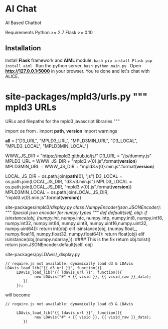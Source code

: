 # AI Chat
AI Based Chatbot

Requirements
Python >= 2.7
Flask >= 0.10

## Installation
Install **Flask** framework and **AIML** module.
    ```bash
    pip install Flask
    pip install aiml
    ```
Run the python server.
    ```bash
    python main.py
    ```
Open **http://127.0.0.1:5000** in your browser.
You're done and let's chat with ALICE.





site-packages/mpld3/urls.py
"""
mpld3 URLs
==========
URLs and filepaths for the mpld3 javascript libraries
"""

import os
from . import __path__, __version__
import warnings

__all__ = ["D3_URL", "MPLD3_URL", "MPLD3MIN_URL",
           "D3_LOCAL", "MPLD3_LOCAL", "MPLD3MIN_LOCAL"]

WWW_JS_DIR = "https://mpld3.github.io/js/"
D3_URL =  "/js/dummy.js"
MPLD3_URL = WWW_JS_DIR + "mpld3.v{0}.js".format(__version__)
MPLD3MIN_URL = WWW_JS_DIR + "mpld3.v{0}.min.js".format(__version__)

LOCAL_JS_DIR = os.path.join(__path__[0], "js")
D3_LOCAL = os.path.join(LOCAL_JS_DIR, "d3.v3.min.js")
MPLD3_LOCAL = os.path.join(LOCAL_JS_DIR,
                           "mpld3.v{0}.js".format(__version__))
MPLD3MIN_LOCAL = os.path.join(LOCAL_JS_DIR,
                              "mpld3.v{0}.min.js".format(__version__))




site-packages/mpld3/_display.py
class NumpyEncoder(json.JSONEncoder):
    """ Special json encoder for numpy types """
    def default(self, obj):
        if isinstance(obj, (numpy.int_, numpy.intc, numpy.intp, numpy.int8,
            numpy.int16, numpy.int32, numpy.int64, numpy.uint8,
            numpy.uint16,numpy.uint32, numpy.uint64)):
            return int(obj)
        elif isinstance(obj, (numpy.float_, numpy.float16, numpy.float32, 
            numpy.float64)):
            return float(obj)
        elif isinstance(obj,(numpy.ndarray,)): #### This is the fix
            return obj.tolist()
        return json.JSONEncoder.default(self, obj)

site-packages/pyLDAvis/_display.py

    // require.js not available: dynamically load d3 & LDAvis
    LDAvis_load_lib("{{ d3_url }}", function(){
         LDAvis_load_lib("{{ ldavis_url }}", function(){
                 new LDAvis("#" + {{ visid }}, {{ visid_raw }}_data);
            })
         });

will become

    // require.js not available: dynamically load d3 & LDAvis
    
         LDAvis_load_lib("{{ ldavis_url }}", function(){
                 new LDAvis("#" + {{ visid }}, {{ visid_raw }}_data);
            })



